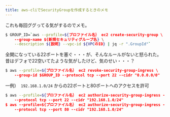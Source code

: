 ```yaml
---
title: aws-cliでSecurityGroupを作成するときのメモ
---
```


これも毎回ググってる気がするのでメモ。

```sh
$ GROUP_ID=`aws --profile=${プロファイル名｝ ec2 create-security-group \
    --group-name ${新規セキュリティグループ名} \
    --description ${説明} --vpc-id ${VPCのID} | jq -r ".GroupId"`

```

全開になっている22ポートを塞ぐ・・・が、そんなルールがないと怒られた。    
昔はデフォで22空いてたような気がしたけど、気のせい・・・？

```sh
$ aws --profile=${プロファイル名｝ ec2 revoke-security-group-ingress \
    --group-id $GROUP_ID --protocol tcp --port 22 --cidr "0.0.0.0/0"
```


一例）　`192.168.1.0/24` からの22ポートと80ポートへのアクセスを許可

```sh
$ aws --profile=${プロファイル名｝ ec2 authorize-security-group-ingress --group-id $GROUP_ID \
    --protocol tcp --port 22 --cidr "192.168.1.0/24"
$ aws --profile=${プロファイル名｝ ec2 authorize-security-group-ingress --group-id $GROUP_ID \
    --protocol tcp --port 80 --cidr "192.168.1.0/24"
```
